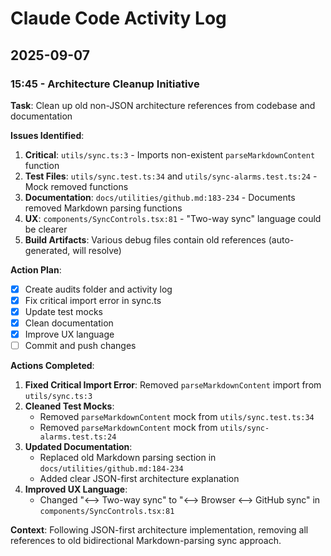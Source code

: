 # Claude Code Activity Log

## 2025-09-07

### 15:45 - Architecture Cleanup Initiative
**Task**: Clean up old non-JSON architecture references from codebase and documentation

**Issues Identified**:
1. **Critical**: `utils/sync.ts:3` - Imports non-existent `parseMarkdownContent` function
2. **Test Files**: `utils/sync.test.ts:34` and `utils/sync-alarms.test.ts:24` - Mock removed functions
3. **Documentation**: `docs/utilities/github.md:183-234` - Documents removed Markdown parsing functions
4. **UX**: `components/SyncControls.tsx:81` - "Two-way sync" language could be clearer
5. **Build Artifacts**: Various debug files contain old references (auto-generated, will resolve)

**Action Plan**:
- [x] Create audits folder and activity log
- [x] Fix critical import error in sync.ts
- [x] Update test mocks
- [x] Clean documentation
- [x] Improve UX language
- [ ] Commit and push changes

**Actions Completed**:

1. **Fixed Critical Import Error**: Removed `parseMarkdownContent` import from `utils/sync.ts:3`
2. **Cleaned Test Mocks**: 
   - Removed `parseMarkdownContent` mock from `utils/sync.test.ts:34`
   - Removed `parseMarkdownContent` mock from `utils/sync-alarms.test.ts:24`
3. **Updated Documentation**: 
   - Replaced old Markdown parsing section in `docs/utilities/github.md:184-234`
   - Added clear JSON-first architecture explanation
4. **Improved UX Language**: 
   - Changed "⟷ Two-way sync" to "⟷ Browser ⟷ GitHub sync" in `components/SyncControls.tsx:81`

**Context**: Following JSON-first architecture implementation, removing all references to old bidirectional Markdown-parsing sync approach.